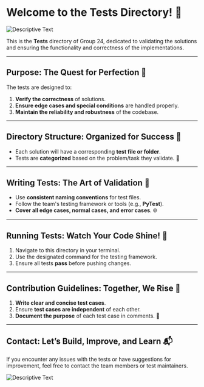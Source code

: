 # **Welcome to the Tests Directory!** 🧪

![Descriptive Text](https://y.yarn.co/9c5f98e5-9c1d-4746-82b3-f1ea594fb5b5_text.gif)

This is the **Tests** directory of Group 24, dedicated to validating the solutions and ensuring the functionality and correctness of the implementations.

---

## **Purpose: The Quest for Perfection** 🎯

The tests are designed to:

1. **Verify the correctness** of solutions.
2. **Ensure edge cases and special conditions** are handled properly.
3. **Maintain the reliability and robustness** of the codebase.

---

## **Directory Structure: Organized for Success** 📂

- Each solution will have a corresponding **test file or folder**.
- Tests are **categorized** based on the problem/task they validate. 📑

---

## **Writing Tests: The Art of Validation** 🎨

- Use **consistent naming conventions** for test files.
- Follow the team's testing framework or tools (e.g., **PyTest**).
- **Cover all edge cases, normal cases, and error cases**. 🌐

---

## **Running Tests: Watch Your Code Shine! 🌟**

1. Navigate to this directory in your terminal.
2. Use the designated command for the testing framework.
3. Ensure all tests **pass** before pushing changes.

---

## **Contribution Guidelines: Together, We Rise** 💪

1. **Write clear and concise test cases**.
2. Ensure **test cases are independent** of each other.
3. **Document the purpose** of each test case in comments. 💬

---

## **Contact: Let’s Build, Improve, and Learn** 📬

If you encounter any issues with the tests or have suggestions for improvement, feel free to contact the team members or test maintainers.

![Descriptive Text](https://img1.picmix.com/output/stamp/normal/1/7/6/9/2289671_302fc.gif)
